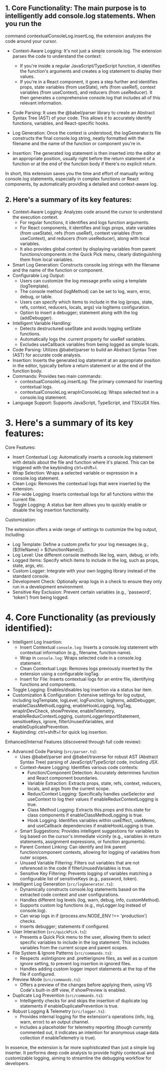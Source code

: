## 1. Core Functionality: The main purpose is to intelligently add console.log statements. When you run the

command contextualConsoleLog.insertLog, the extension analyzes the code around your cursor.

- Context-Aware Logging: It's not just a simple console.log. The extension parses the code to understand
  the context:
  - If you're inside a regular JavaScript/TypeScript function, it identifies the function's arguments and
    creates a log statement to display their values.
  - If you're in a React component, it goes a step further and identifies props, state variables (from
    useState), refs (from useRef), context variables (from useContext), and reducers (from useReducer).
    It then generates a comprehensive console.log that includes all of this relevant information.

- Code Parsing: It uses the @babel/parser library to create an Abstract Syntax Tree (AST) of your code.
  This allows it to accurately identify functions, variables, and React-specific hooks.

- Log Generation: Once the context is understood, the logGenerator.ts file constructs the final console.log
  string, neatly formatted with the filename and the name of the function or component you're in.

- Insertion: The generated log statement is then inserted into the editor at an appropriate position,
  usually right before the return statement of a function or at the end of the function body if there's no
  explicit return.

In short, this extension saves you the time and effort of manually writing console.log statements,
especially in complex functions or React components, by automatically providing a detailed and
context-aware log.

## 2. Here's a summary of its key features:

- Context-Aware Logging: Analyzes code around the cursor to understand the execution context.
  - For regular functions, it identifies and logs function arguments.
  - For React components, it identifies and logs props, state variables (from useState), refs (from useRef), context variables (from useContext), and reducers (from useReducer), along
    with local variables.
  - It also provides global context by displaying variables from parent functions/components in the Quick Pick menu, clearly distinguishing them from local variables.
- Smart Log Generation: Constructs console.log strings with the filename and the name of the function or component.
- Configurable Log Output:
  - Users can customize the log message prefix using a template (logTemplate).
  - The console method (logMethod) can be set to log, warn, error, debug, or table.
  - Users can specify which items to include in the log (props, state, refs, context, reducers, locals, args) via logItems configuration.
  - Option to insert a debugger; statement along with the log (addDebugger).
- Intelligent Variable Handling:
  - Detects destructured useState and avoids logging setState functions.
  - Automatically logs the .current property for useRef variables.
  - Excludes useCallback variables from being logged as simple locals.
- Code Parsing: Utilizes @babel/parser to build an Abstract Syntax Tree (AST) for accurate code analysis.
- Insertion: Inserts the generated log statement at an appropriate position in the editor, typically before a return statement or at the end of the function body.
- Commands: Provides two main commands:
  - contextualConsoleLog.insertLog: The primary command for inserting contextual logs.
  - contextualConsoleLog.wrapInConsoleLog: Wraps selected text in a console.log statement.
- Language Support: Supports JavaScript, TypeScript, and TSX/JSX files.

# 3. Here's a summary of its key features:

Core Features:

- Insert Contextual Log: Automatically inserts a console.log statement with details about the file and function where it's placed. This can be triggered with the keybinding ctrl+shift+l.
- Wrap Selection: Wraps a selected variable or expression in a console.log statement.
- Clean Logs: Removes the contextual logs that were inserted by the extension.
- File-wide Logging: Inserts contextual logs for all functions within the current file.
- Toggle Logging: A status bar item allows you to quickly enable or disable the log insertion functionality.

Customization:

The extension offers a wide range of settings to customize the log output, including:

- Log Template: Define a custom prefix for your log messages (e.g., [${fileName} > ${functionName}]).
- Log Level: Use different console methods like log, warn, debug, or info.
- Logged Items: Specify which items to include in the log, such as props, state, args, etc.
- Custom Logger: Integrate with your own logging library instead of the standard console.
- Development Check: Optionally wrap logs in a check to ensure they only run in a development environment.
- Sensitive Key Exclusion: Prevent certain variables (e.g., 'password', 'token') from being logged.

# 4. Core Functionality (as previously identified):

- Intelligent Log Insertion:
  - Insert Contextual `console.log`: Inserts a console.log statement with contextual information (e.g., filename, function name).
  - Wrap in `console.log`: Wraps selected code in a console.log statement.
  - Clean Contextual Logs: Removes logs previously inserted by the extension using a configurable logTag.
  - Insert for File: Inserts contextual logs for an entire file, identifying functions and components.
- Toggle Logging: Enables/disables log insertion via a status bar item.
- Customization & Configuration: Extensive settings for log output, including logTemplate, logLevel, logFunction, logItems, addDebugger, enableClassMethodLogging, enableHookLogging,
  logTag, wrapInDevCheck, showPreview, enableTelemetry, enableReduxContextLogging, customLoggerImportStatement, sensitiveKeys, ignore, filterUnusedVariables, and
  enableDuplicatePrevention.
- Keybinding: ctrl+shift+l for quick log insertion.

Enhanced/Internal Features (discovered through full code review):

- Advanced Code Parsing (`src/parser.ts`):
  - Uses @babel/parser and @babel/traverse for robust AST (Abstract Syntax Tree) parsing of JavaScript/TypeScript code, including JSX.
  - Context-Aware Logging: Identifies various code contexts:
    - Function/Component Detection: Accurately determines function and React component boundaries.
    - Variable Extraction: Extracts props, state, refs, context, reducers, locals, and args from the current scope.
    - Redux/Context Logging: Specifically handles useSelector and useContext to log their values if enableReduxContextLogging is true.
    - Class Method Logging: Extracts this.props and this.state for class components if enableClassMethodLogging is true.
    - Hook Logging: Identifies variables within useEffect, useMemo, and useCallback dependencies if enableHookLogging is true.
  - Smart Suggestions: Provides intelligent suggestions for variables to log based on the cursor's immediate vicinity (e.g., variables in return statements, assignment expressions, or
    function arguments).
  - Parent Context Linking: Can identify and link parent function/component contexts, allowing for logging of variables from outer scopes.
  - Unused Variable Filtering: Filters out variables that are not referenced in the code if filterUnusedVariables is true.
  - Sensitive Key Filtering: Prevents logging of variables matching a configurable list of sensitiveKeys (e.g., password, token).
- Intelligent Log Generation (`src/logGenerator.ts`):
  - Dynamically constructs console.log statements based on the extracted code context and user configurations.
  - Handles different log levels (log, warn, debug, info, customMethod).
  - Supports custom log functions (e.g., myLogger.log instead of console.log).
  - Can wrap logs in if (process.env.NODE_ENV !== 'production') checks.
  - Inserts debugger; statements if configured.
- User Interaction (`src/quickPick.ts`):
  - Presents a Quick Pick menu to the user, allowing them to select specific variables to include in the log statement. This includes variables from the current scope and parent scopes.
- File System & Ignore Patterns (`src/commands.ts`):
  - Respects .eslintignore and .prettierignore files, as well as a custom ignore setting, to prevent log insertion in ignored files.
  - Handles adding custom logger import statements at the top of the file if configured.
- Preview Mode (`src/commands.ts`):
  - Offers a preview of the changes before applying them, using VS Code's built-in diff view, if showPreview is enabled.
- Duplicate Log Prevention (`src/commands.ts`):
  - Intelligently checks for and skips the insertion of duplicate log statements if enableDuplicatePrevention is true.
- Robust Logging & Telemetry (`src/logger.ts`):
  - Provides internal logging for the extension's operations (info, log, warn, error) to an output channel.
  - Includes a placeholder for telemetry reporting (though currently commented out, it indicates an intention for anonymous usage data collection if enableTelemetry is true).

In essence, the extension is far more sophisticated than just a simple log inserter. It performs deep code analysis to provide highly contextual and customizable logging, aiming to
streamline the debugging workflow for developers.
